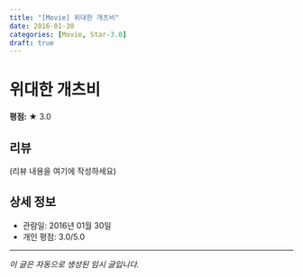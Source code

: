 ```yaml
---
title: "[Movie] 위대한 개츠비"
date: 2016-01-30
categories: [Movie, Star-3.0]
draft: true
---
```


# 위대한 개츠비

**평점:** ★ 3.0

## 리뷰

(리뷰 내용을 여기에 작성하세요)

## 상세 정보

- 관람일: 2016년 01월 30일
- 개인 평점: 3.0/5.0

---

*이 글은 자동으로 생성된 임시 글입니다.*
